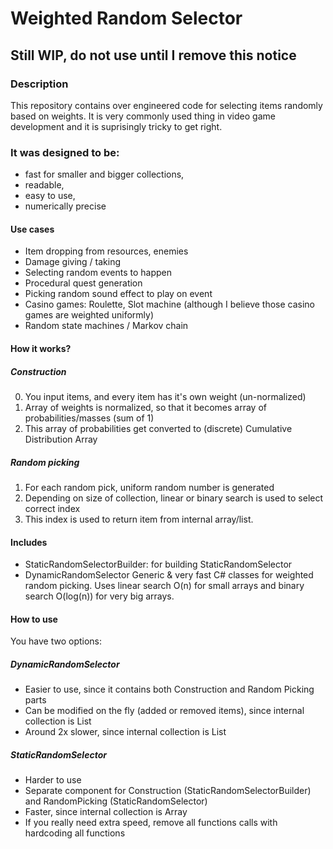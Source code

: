 # Weighted Random Selector

## Still WIP, do not use until I remove this notice

### Description

This repository contains over engineered code for selecting items randomly based on weights.
It is very commonly used thing in video game development and it is suprisingly tricky to get right.

### It was designed to be:

* fast for smaller and bigger collections, 
* readable,
* easy to use, 
* numerically precise

#### Use cases

* Item dropping from resources, enemies
* Damage giving / taking
* Selecting random events to happen
* Procedural quest generation
* Picking random sound effect to play on event
* Casino games: Roulette, Slot machine (although I believe those casino games are weighted uniformly)
* Random state machines / Markov chain

#### How it works?

##### Construction

0. You input items, and every item has it's own weight (un-normalized)
1. Array of weights is normalized, so that it becomes array of probabilities/masses (sum of 1)
2. This array of probabilities get converted to (discrete) Cumulative Distribution Array

##### Random picking

1. For each random pick, uniform random number is generated
2. Depending on size of collection, linear or binary search is used to select correct index
3. This index is used to return item from internal array/list. 



#### Includes
* StaticRandomSelectorBuilder: for building StaticRandomSelector
* DynamicRandomSelector
Generic & very fast C# classes for weighted random picking.
Uses linear search O(n) for small arrays and binary search O(log(n)) for very big arrays.

#### How to use

You have two options:

##### DynamicRandomSelector
* Easier to use, since it contains both Construction and Random Picking parts
* Can be modified on the fly (added or removed items), since internal collection is List
* Around 2x slower, since internal collection is List

##### StaticRandomSelector
* Harder to use
* Separate component for Construction (StaticRandomSelectorBuilder) and RandomPicking (StaticRandomSelector)
* Faster, since internal collection is Array
* If you really need extra speed, remove all functions calls with hardcoding all functions
